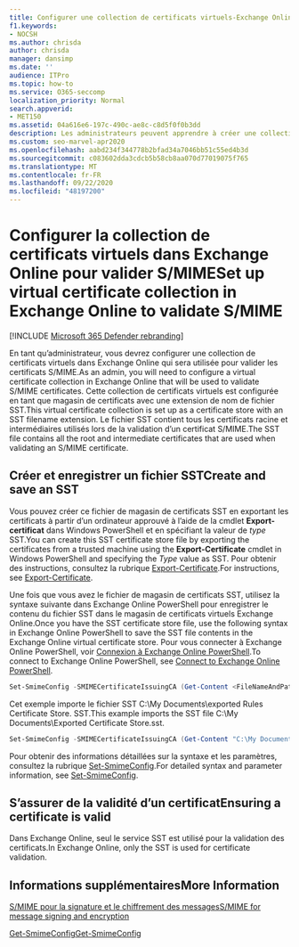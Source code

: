 ```yaml
---
title: Configurer une collection de certificats virtuels-Exchange Online
f1.keywords:
- NOCSH
ms.author: chrisda
author: chrisda
manager: dansimp
ms.date: ''
audience: ITPro
ms.topic: how-to
ms.service: O365-seccomp
localization_priority: Normal
search.appverid:
- MET150
ms.assetid: 04a616e6-197c-490c-ae8c-c8d5f0f0b3dd
description: Les administrateurs peuvent apprendre à créer une collection de certificats virtuels qui sera utilisée pour valider les certificats S/MIME dans Exchange Online.
ms.custom: seo-marvel-apr2020
ms.openlocfilehash: aabd234f344778b2bfad34a7046bb51c55ed4b3d
ms.sourcegitcommit: c083602dda3cdcb5b58cb8aa070d77019075f765
ms.translationtype: MT
ms.contentlocale: fr-FR
ms.lasthandoff: 09/22/2020
ms.locfileid: "48197200"
---
```

# <a name="set-up-virtual-certificate-collection-in-exchange-online-to-validate-smime"></a><span data-ttu-id="aa508-103">Configurer la collection de certificats virtuels dans Exchange Online pour valider S/MIME</span><span class="sxs-lookup"><span data-stu-id="aa508-103">Set up virtual certificate collection in Exchange Online to validate S/MIME</span></span>

[!INCLUDE [Microsoft 365 Defender rebranding](../includes/microsoft-defender-for-office.md)]


<span data-ttu-id="aa508-104">En tant qu’administrateur, vous devrez configurer une collection de certificats virtuels dans Exchange Online qui sera utilisée pour valider les certificats S/MIME.</span><span class="sxs-lookup"><span data-stu-id="aa508-104">As an admin, you will need to configure a virtual certificate collection in Exchange Online that will be used to validate S/MIME certificates.</span></span> <span data-ttu-id="aa508-105">Cette collection de certificats virtuels est configurée en tant que magasin de certificats avec une extension de nom de fichier SST.</span><span class="sxs-lookup"><span data-stu-id="aa508-105">This virtual certificate collection is set up as a certificate store with an SST filename extension.</span></span> <span data-ttu-id="aa508-106">Le fichier SST contient tous les certificats racine et intermédiaires utilisés lors de la validation d’un certificat S/MIME.</span><span class="sxs-lookup"><span data-stu-id="aa508-106">The SST file contains all the root and intermediate certificates that are used when validating an S/MIME certificate.</span></span>

## <a name="create-and-save-an-sst"></a><span data-ttu-id="aa508-107">Créer et enregistrer un fichier SST</span><span class="sxs-lookup"><span data-stu-id="aa508-107">Create and save an SST</span></span>

<span data-ttu-id="aa508-108">Vous pouvez créer ce fichier de magasin de certificats SST en exportant les certificats à partir d’un ordinateur approuvé à l’aide de la cmdlet **Export-certificat** dans Windows PowerShell et en spécifiant la valeur de _type_ SST.</span><span class="sxs-lookup"><span data-stu-id="aa508-108">You can create this SST certificate store file by exporting the certificates from a trusted machine using the **Export-Certificate** cmdlet in Windows PowerShell and specifying the _Type_ value as SST.</span></span> <span data-ttu-id="aa508-109">Pour obtenir des instructions, consultez la rubrique [Export-Certificate](https://docs.microsoft.com/powershell/module/pkiclient/export-certificate).</span><span class="sxs-lookup"><span data-stu-id="aa508-109">For instructions, see [Export-Certificate](https://docs.microsoft.com/powershell/module/pkiclient/export-certificate).</span></span>

<span data-ttu-id="aa508-110">Une fois que vous avez le fichier de magasin de certificats SST, utilisez la syntaxe suivante dans Exchange Online PowerShell pour enregistrer le contenu du fichier SST dans le magasin de certificats virtuels Exchange Online.</span><span class="sxs-lookup"><span data-stu-id="aa508-110">Once you have the SST certificate store file, use the following syntax in Exchange Online PowerShell to save the SST file contents in the Exchange Online virtual certificate store.</span></span> <span data-ttu-id="aa508-111">Pour vous connecter à Exchange Online PowerShell, voir [Connexion à Exchange Online PowerShell](https://docs.microsoft.com/powershell/exchange/connect-to-exchange-online-powershell).</span><span class="sxs-lookup"><span data-stu-id="aa508-111">To connect to Exchange Online PowerShell, see [Connect to Exchange Online PowerShell](https://docs.microsoft.com/powershell/exchange/connect-to-exchange-online-powershell).</span></span>

```PowerShell
Set-SmimeConfig -SMIMECertificateIssuingCA (Get-Content <FileNameAndPath>.sst -Encoding Byte)
```

<span data-ttu-id="aa508-112">Cet exemple importe le fichier SST C:\My Documents\exported Rules Certificate Store. SST.</span><span class="sxs-lookup"><span data-stu-id="aa508-112">This example imports the SST file C:\My Documents\Exported Certificate Store.sst.</span></span>

```PowerShell
Set-SmimeConfig -SMIMECertificateIssuingCA (Get-Content "C:\My Documents\Exported Certificate Store.sst" -Encoding Byte)
```

<span data-ttu-id="aa508-113">Pour obtenir des informations détaillées sur la syntaxe et les paramètres, consultez la rubrique [Set-SmimeConfig](https://docs.microsoft.com/powershell/module/exchange/set-smimeconfig).</span><span class="sxs-lookup"><span data-stu-id="aa508-113">For detailed syntax and parameter information, see [Set-SmimeConfig](https://docs.microsoft.com/powershell/module/exchange/set-smimeconfig).</span></span>

## <a name="ensuring-a-certificate-is-valid"></a><span data-ttu-id="aa508-114">S’assurer de la validité d’un certificat</span><span class="sxs-lookup"><span data-stu-id="aa508-114">Ensuring a certificate is valid</span></span>

<span data-ttu-id="aa508-115">Dans Exchange Online, seul le service SST est utilisé pour la validation des certificats.</span><span class="sxs-lookup"><span data-stu-id="aa508-115">In Exchange Online, only the SST is used for certificate validation.</span></span>

## <a name="more-information"></a><span data-ttu-id="aa508-116">Informations supplémentaires</span><span class="sxs-lookup"><span data-stu-id="aa508-116">More Information</span></span>

[<span data-ttu-id="aa508-117">S/MIME pour la signature et le chiffrement des messages</span><span class="sxs-lookup"><span data-stu-id="aa508-117">S/MIME for message signing and encryption</span></span>](s-mime-for-message-signing-and-encryption.md)

[<span data-ttu-id="aa508-118">Get-SmimeConfig</span><span class="sxs-lookup"><span data-stu-id="aa508-118">Get-SmimeConfig</span></span>](https://docs.microsoft.com/powershell/module/exchange/get-smimeconfig)
